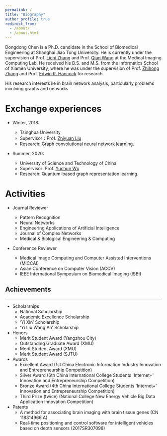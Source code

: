 ```yaml
---
permalink: /
title: "Biography"
author_profile: true
redirect_from: 
  - /about/
  - /about.html
---
```


Dongdong Chen is a Ph.D. candidate in the School of Biomedical Engineering at Shanghai Jiao Tong University. He is currently under the supervision of Prof. [Lichi Zhang](https://bme.sjtu.edu.cn/Web/FacultyDetail/77) and Prof. [Qian Wang](https://qianwang.space/) at the Medical Imaging Computing Lab. He received his B.S. and M.S. from the Informatics School of Xiamen University, where he was under the supervision of Prof. [Zhihong Zhang](https://informatics.xmu.edu.cn/info/1475/25779.htm) and Prof. [Edwin R. Hancock](https://www.cs.york.ac.uk/people/erh) for research.

His research interests lie in brain network analysis,  particularly problems involving graphs and networks. 


Exchange experiences
======
- Winter, 2018:
  - Tsinghua University
  - Supervisor：Prof. [Zhiyuan Liu](https://nlp.csai.tsinghua.edu.cn/~lzy/index_cn.html)
  - Research: Graph convolutional neural network learning.

- Summer, 2020:
  - University of Science and Technology of China
  - Supervisor: Prof. [Yuchun Wu](http://lqcc.ustc.edu.cn/hr30.html)
  - Research: Quantum-based graph representation learning.


Activities
======
- Journal Reviewer
  - Pattern Recognition
  - Neural Networks
  - Engineering Applications of Artificial Intelligence
  - Journal of Complex Networks
  - Medical & Biological Engineering & Computing

- Conference Reviewer
  - Medical Image Computing and Computer Assisted Interventions (MICCAI)
  - Asian Conference on Computer Vision (ACCV)
  - IEEE International Symposium on Biomedical Imaging (ISBI)
 

## Achievements
------
- Scholarships
  - National Scholarship
  - Academic Excellence Scholarship
  - ‘Yi Xin’ Scholarship
  - ‘Yi Liu Wang An’ Scholarship 
- Honors
  - Merit Student Award (Yangzhou City)
  - Outstanding Graduate Award (XMU)
  - Merit Student Award (XMU)
  - Merit Student Award (SJTU)
- Awards
  - Excellent Award (1st China Electronic Information Industry Innovation and Entrepreneurship Competition)
  - Silver Award (6th China International College Students 'Internet+' Innovation and Entrepreneurship Competition)
  - Bronze Award (4th China International College Students 'Internet+' Innovation and Entrepreneurship Competition)
  - Third Prize (twice) (National College New Energy Vehicle Big Data Application Innovation Competition)
- Patents
  - A method for associating brain imaging with brain tissue genes (CN 118314966 A)
  - Real-time positioning and control software for intelligent vehicles based on depth sensors (2017SR307098)
